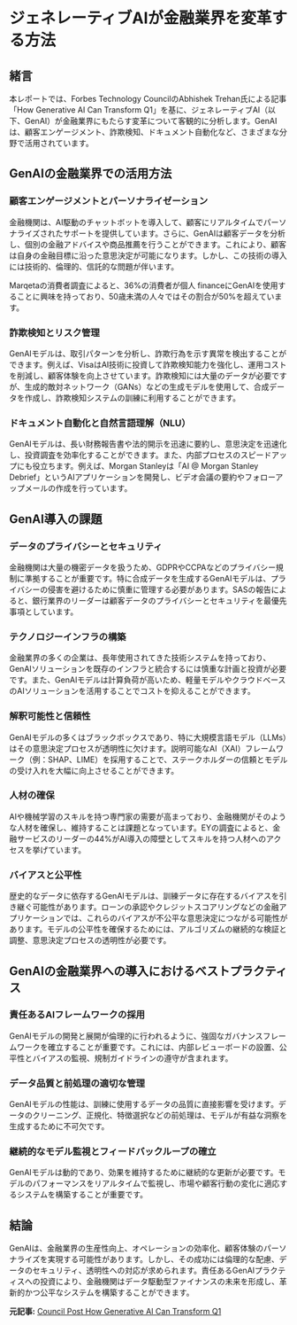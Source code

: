 # ジェネレーティブAIが金融業界を変革する方法

## 緒言

本レポートでは、Forbes Technology CouncilのAbhishek Trehan氏による記事「How Generative AI Can Transform Q1」を基に、ジェネレーティブAI（以下、GenAI）が金融業界にもたらす変革について客観的に分析します。GenAIは、顧客エンゲージメント、詐欺検知、ドキュメント自動化など、さまざまな分野で活用されています。

## GenAIの金融業界での活用方法

### 顧客エンゲージメントとパーソナライゼーション

金融機関は、AI駆動のチャットボットを導入して、顧客にリアルタイムでパーソナライズされたサポートを提供しています。さらに、GenAIは顧客データを分析し、個別の金融アドバイスや商品推薦を行うことができます。これにより、顧客は自身の金融目標に沿った意思決定が可能になります。しかし、この技術の導入には技術的、倫理的、信託的な問題が伴います。

Marqetaの消費者調査によると、36%の消費者が個人 financeにGenAIを使用することに興味を持っており、50歳未満の人々ではその割合が50%を超えています。

### 詐欺検知とリスク管理

GenAIモデルは、取引パターンを分析し、詐欺行為を示す異常を検出することができます。例えば、VisaはAI技術に投資して詐欺検知能力を強化し、運用コストを削減し、顧客体験を向上させています。詐欺検知には大量のデータが必要ですが、生成的敵対ネットワーク（GANs）などの生成モデルを使用して、合成データを作成し、詐欺検知システムの訓練に利用することができます。

### ドキュメント自動化と自然言語理解（NLU）

GenAIモデルは、長い財務報告書や法的開示を迅速に要約し、意思決定を迅速化し、投資調査を効率化することができます。また、内部プロセスのスピードアップにも役立ちます。例えば、Morgan Stanleyは「AI @ Morgan Stanley Debrief」というAIアプリケーションを開発し、ビデオ会議の要約やフォローアップメールの作成を行っています。

## GenAI導入の課題

### データのプライバシーとセキュリティ

金融機関は大量の機密データを扱うため、GDPRやCCPAなどのプライバシー規制に準拠することが重要です。特に合成データを生成するGenAIモデルは、プライバシーの侵害を避けるために慎重に管理する必要があります。SASの報告によると、銀行業界のリーダーは顧客データのプライバシーとセキュリティを最優先事項としています。

### テクノロジーインフラの構築

金融業界の多くの企業は、長年使用されてきた技術システムを持っており、GenAIソリューションを既存のインフラと統合するには慎重な計画と投資が必要です。また、GenAIモデルは計算負荷が高いため、軽量モデルやクラウドベースのAIソリューションを活用することでコストを抑えることができます。

### 解釈可能性と信頼性

GenAIモデルの多くはブラックボックスであり、特に大規模言語モデル（LLMs）はその意思決定プロセスが透明性に欠けます。説明可能なAI（XAI）フレームワーク（例：SHAP、LIME）を採用することで、ステークホルダーの信頼とモデルの受け入れを大幅に向上させることができます。

### 人材の確保

AIや機械学習のスキルを持つ専門家の需要が高まっており、金融機関がそのような人材を確保し、維持することは課題となっています。EYの調査によると、金融サービスのリーダーの44%がAI導入の障壁としてスキルを持つ人材へのアクセスを挙げています。

### バイアスと公平性

歴史的なデータに依存するGenAIモデルは、訓練データに存在するバイアスを引き継ぐ可能性があります。ローンの承認やクレジットスコアリングなどの金融アプリケーションでは、これらのバイアスが不公平な意思決定につながる可能性があります。モデルの公平性を確保するためには、アルゴリズムの継続的な検証と調整、意思決定プロセスの透明性が必要です。

## GenAIの金融業界への導入におけるベストプラクティス

### 責任あるAIフレームワークの採用

GenAIモデルの開発と展開が倫理的に行われるように、強固なガバナンスフレームワークを確立することが重要です。これには、内部レビューボードの設置、公平性とバイアスの監視、規制ガイドラインの遵守が含まれます。

### データ品質と前処理の適切な管理

GenAIモデルの性能は、訓練に使用するデータの品質に直接影響を受けます。データのクリーニング、正規化、特徴選択などの前処理は、モデルが有益な洞察を生成するために不可欠です。

### 継続的なモデル監視とフィードバックループの確立

GenAIモデルは動的であり、効果を維持するために継続的な更新が必要です。モデルのパフォーマンスをリアルタイムで監視し、市場や顧客行動の変化に適応するシステムを構築することが重要です。

## 結論

GenAIは、金融業界の生産性向上、オペレーションの効率化、顧客体験のパーソナライズを実現する可能性があります。しかし、その成功には倫理的な配慮、データのセキュリティ、透明性への対応が求められます。責任あるGenAIプラクティスへの投資により、金融機関はデータ駆動型ファイナンスの未来を形成し、革新的かつ公平なシステムを構築することができます。

**元記事:** [Council Post How Generative AI Can Transform Q1](https://www.forbes.com/councils/forbestechcouncil/2025/02/24/how-generative-ai-can-transform-q1/)